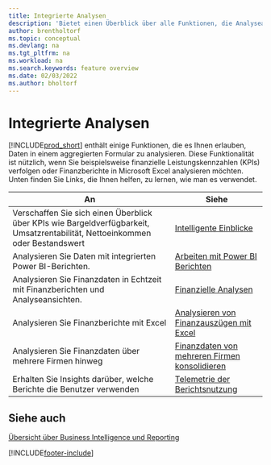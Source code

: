 ```yaml
---
title: Integrierte Analysen
description: 'Bietet einen Überblick über alle Funktionen, die Analyseaufgaben in Business Central unterstützen.'
author: brentholtorf
ms.topic: conceptual
ms.devlang: na
ms.tgt_pltfrm: na
ms.workload: na
ms.search.keywords: feature overview
ms.date: 02/03/2022
ms.author: bholtorf
---
```

# Integrierte Analysen

[!INCLUDE[prod_short](includes/prod_short.md)] enthält einige Funktionen, die es Ihnen erlauben, Daten in einem aggregierten Formular zu analysieren. Diese Funktionalität ist nützlich, wenn Sie beispielsweise finanzielle Leistungskennzahlen (KPIs) verfolgen oder Finanzberichte in Microsoft Excel analysieren möchten. Unten finden Sie Links, die Ihnen helfen, zu lernen, wie man es verwendet.

| An | Siehe |
| --- | --- |
|Verschaffen Sie sich einen Überblick über KPIs wie Bargeldverfügbarkeit, Umsatzrentabilität, Nettoeinkommen oder Bestandswert | [Intelligente Einblicke](about-intelligent-cloud.md) |
|Analysieren Sie Daten mit integrierten Power BI-Berichten. | [Arbeiten mit Power BI Berichten](across-working-with-powerbi.md) |
|Analysieren Sie Finanzdaten in Echtzeit mit Finanzberichten und Analyseansichten.| [Finanzielle Analysen](bi.md) |
|Analysieren Sie Finanzberichte mit Excel | [Analysieren von Finanzauszügen mit Excel](finance-analyze-excel.md) |
|Analysieren Sie Finanzdaten über mehrere Firmen hinweg | [Finanzdaten von mehreren Firmen konsolidieren](finance-consolidated-company-reporting.md) |
|Erhalten Sie Insights darüber, welche Berichte die Benutzer verwenden| [Telemetrie der Berichtsnutzung](/dynamics365/business-central/dev-itpro/administration/telemetry-reports-trace)|

## Siehe auch 

[Übersicht über Business Intelligence und Reporting](reports-use-reports.md)

[!INCLUDE[footer-include](includes/footer-banner.md)]
